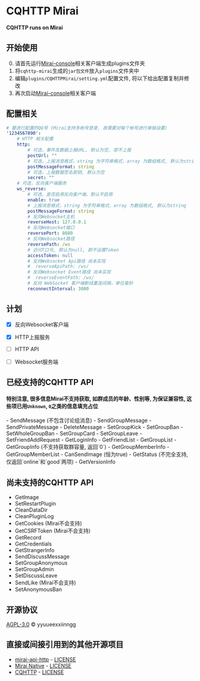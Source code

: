 # CQHTTP Mirai

__CQHTTP runs on Mirai__

## 开始使用
0. 请首先运行[Mirai-console](https://github.com/mamoe/mirai-console)相关客户端生成plugins文件夹
1. 将`cqhttp-mirai`生成的`jar包文件`放入`plugins`文件夹中
2. 编辑`plugins/CQHTTPMirai/setting.yml`配置文件, 将以下给出配置复制并修改
3. 再次启动[Mirai-console](https://github.com/mamoe/mirai-console)相关客户端

## 配置相关

```yaml
# 要进行配置的QQ号 (Mirai支持多帐号登录, 故需要对每个帐号进行单独设置)
'1234567890':
    # HTTP 相关配置
    http:
        # 可选，事件及数据上报URL, 默认为空, 即不上报
        postUrl: ""
        # 可选，上报消息格式，string 为字符串格式，array 为数组格式, 默认为string
        postMessageFormat: string
        # 可选，上报数据签名密钥, 默认为空
        secret: ""
    # 可选，反向客户端服务
    ws_reverse:
        # 可选，是否启用反向客户端，默认不启用
        enable: true
        # 上报消息格式，string 为字符串格式，array 为数组格式, 默认为string
        postMessageFormat: string
        # 反向Websocket主机
        reverseHost: 127.0.0.1
        # 反向Websocket端口
        reversePort: 8080
        # 反向Websocket路径
        reversePath: /ws
        # 访问T口令, 默认为null, 即不设置Token
        accessToken: null
        # 反向Websocket Api路径 尚未实现
        #  reverseApiPath: /ws/
        # 反向Websocket Event路径 尚未实现
        #  reverseEventPath: /ws/
        # 反向 WebSocket 客户端断线重连间隔，单位毫秒
        reconnectInterval: 3000
```

## 计划

- [x] 反向Websocket客户端
- [x] HTTP上报服务
- [ ] HTTP API
- [ ] Websocket服务端


## 已经支持的CQHTTP API

#### 特别注意, 很多信息Mirai不支持获取, 如群成员的年龄、性别等, 为保证兼容性, 这些项已用`Unknown`, `0`之类的信息填充占位

<list>
- SendMessage (不包含讨论组消息)
- SendGroupMessage
- SendPrivateMessage
- DeleteMessage
- SetGroupKick
- SetGroupBan
- SetWholeGroupBan
- SetGroupCard
- SetGroupLeave
- SetFriendAddRequest
- GetLoginInfo
- GetFriendList
- GetGroupList
- GetGroupInfo (不支持获取群容量, 返回`0`)
- GetGroupMemberInfo
- GetGroupMemberList
- CanSendImage (恒为true)
- GetStatus (不完全支持, 仅返回`online`和`good`两项)
- GetVersionInfo
</list>

## 尚未支持的CQHTTP API

- GetImage
- SetRestartPlugin
- CleanDataDir
- CleanPluginLog
- GetCookies (Mirai不会支持)
- GetCSRFToken (Mirai不会支持)
- GetRecord
- GetCredentials
- GetStrangerInfo
- SendDiscussMessage
- SetGroupAnonymous
- SetGroupAdmin
- SetDiscussLeave
- SendLike (Mirai不会支持)
- SetAnonymousBan

## 开源协议

[AGPL-3.0](LICENSE) © yyuueexxiinngg

## 直接或间接引用到的其他开源项目

- [mirai-api-http](https://github.com/mamoe/mirai-api-http) -  [LICENSE](https://github.com/mamoe/mirai-api-http/blob/master/LICENSE)
- [Mirai Native](https://github.com/iTXTech/mirai-native)  -  [LICENSE](https://github.com/iTXTech/mirai-native/blob/master/LICENSE)
- [CQHTTP](https://github.com/richardchien/coolq-http-api) -  [LICENSE](https://github.com/richardchien/coolq-http-api/blob/master/LICENSE)